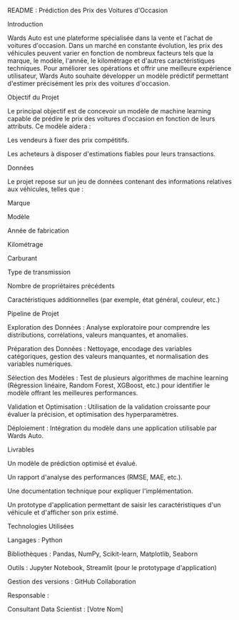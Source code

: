 README : Prédiction des Prix des Voitures d'Occasion

Introduction

Wards Auto est une plateforme spécialisée dans la vente et l'achat de voitures d'occasion. Dans un marché en constante évolution, les prix des véhicules peuvent varier en fonction de nombreux facteurs tels que la marque, le modèle, l'année, le kilométrage et d'autres caractéristiques techniques. Pour améliorer ses opérations et offrir une meilleure expérience utilisateur, Wards Auto souhaite développer un modèle prédictif permettant d'estimer précisément les prix des voitures d'occasion.

Objectif du Projet

Le principal objectif est de concevoir un modèle de machine learning capable de prédire le prix des voitures d'occasion en fonction de leurs attributs. Ce modèle aidera :

Les vendeurs à fixer des prix compétitifs.

Les acheteurs à disposer d'estimations fiables pour leurs transactions.

Données

Le projet repose sur un jeu de données contenant des informations relatives aux véhicules, telles que :

Marque

Modèle

Année de fabrication

Kilométrage

Carburant

Type de transmission

Nombre de propriétaires précédents

Caractéristiques additionnelles (par exemple, état général, couleur, etc.)

Pipeline de Projet

Exploration des Données : Analyse exploratoire pour comprendre les distributions, corrélations, valeurs manquantes, et anomalies.

Préparation des Données : Nettoyage, encodage des variables catégoriques, gestion des valeurs manquantes, et normalisation des variables numériques.

Sélection des Modèles : Test de plusieurs algorithmes de machine learning (Régression linéaire, Random Forest, XGBoost, etc.) pour identifier le modèle offrant les meilleures performances.

Validation et Optimisation : Utilisation de la validation croissante pour évaluer la précision, et optimisation des hyperparamètres.

Déploiement : Intégration du modèle dans une application utilisable par Wards Auto.

Livrables

Un modèle de prédiction optimisé et évalué.

Un rapport d'analyse des performances (RMSE, MAE, etc.).

Une documentation technique pour expliquer l'implémentation.

Un prototype d'application permettant de saisir les caractéristiques d'un véhicule et d'afficher son prix estimé.

Technologies Utilisées

Langages : Python

Bibliothèques : Pandas, NumPy, Scikit-learn, Matplotlib, Seaborn

Outils : Jupyter Notebook, Streamlit (pour le prototypage d'application)

Gestion des versions : GitHub                                                                                                                                                   Collaboration

Responsable : 

Consultant Data Scientist : [Votre Nom]